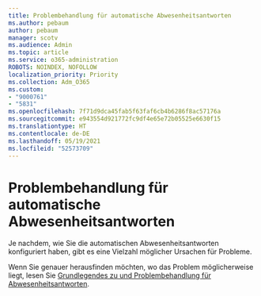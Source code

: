 ```yaml
---
title: Problembehandlung für automatische Abwesenheitsantworten
ms.author: pebaum
author: pebaum
manager: scotv
ms.audience: Admin
ms.topic: article
ms.service: o365-administration
ROBOTS: NOINDEX, NOFOLLOW
localization_priority: Priority
ms.collection: Adm_O365
ms.custom:
- "9000761"
- "5831"
ms.openlocfilehash: 7f71d9dca45fab5f63faf6cb4b6286f8ac57176a
ms.sourcegitcommit: e943554d921772fc9df4e65e72b05525e6630f15
ms.translationtype: HT
ms.contentlocale: de-DE
ms.lasthandoff: 05/19/2021
ms.locfileid: "52573709"
---
```

# <a name="troubleshooting-out-of-office-automatic-replies"></a>Problembehandlung für automatische Abwesenheitsantworten

Je nachdem, wie Sie die automatischen Abwesenheitsantworten konfiguriert haben, gibt es eine Vielzahl möglicher Ursachen für Probleme.

Wenn Sie genauer herausfinden möchten, wo das Problem möglicherweise liegt, lesen Sie [Grundlegendes zu und Problembehandlung für Abwesenheitsantworten](/exchange/troubleshoot/email-delivery/understand-troubleshoot-oof-replies).